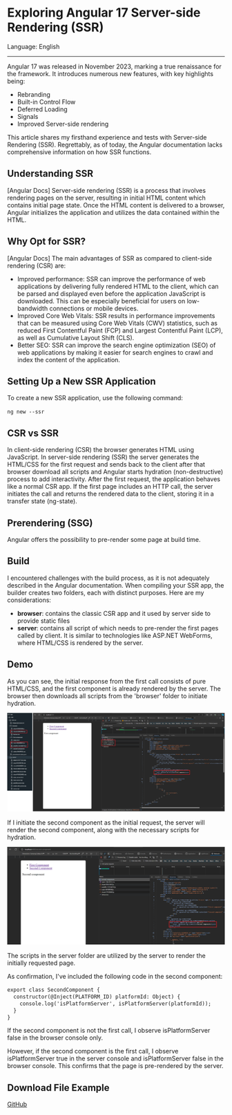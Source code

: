 # Exploring Angular 17 Server-side Rendering (SSR)

Language: English

---

Angular 17 was released in November 2023, marking a true renaissance for the framework. It introduces numerous new features, with key highlights being:
- Rebranding
- Built-in Control Flow
- Deferred Loading
- Signals
- Improved Server-side rendering

This article shares my firsthand experience and tests with Server-side Rendering (SSR). Regrettably, as of today, the Angular documentation lacks comprehensive information on how SSR functions.

## Understanding SSR

[Angular Docs] Server-side rendering (SSR) is a process that involves rendering pages on the server, resulting in initial HTML content which contains initial page state. Once the HTML content is delivered to a browser, Angular initializes the application and utilizes the data contained within the HTML.

## Why Opt for SSR?

[Angular Docs] 
The main advantages of SSR as compared to client-side rendering (CSR) are:
- Improved performance: SSR can improve the performance of web applications by delivering fully rendered HTML to the client, which can be parsed and displayed even before the application JavaScript is downloaded. This can be especially beneficial for users on low-bandwidth connections or mobile devices.
- Improved Core Web Vitals: SSR results in performance improvements that can be measured using Core Web Vitals (CWV) statistics, such as reduced First Contentful Paint (FCP) and Largest Contentful Paint (LCP), as well as Cumulative Layout Shift (CLS).
- Better SEO: SSR can improve the search engine optimization (SEO) of web applications by making it easier for search engines to crawl and index the content of the application.

## Setting Up a New SSR Application

To create a new SSR application, use the following command:

`ng new --ssr`

## CSR vs SSR

In client-side rendering (CSR) the browser generates HTML using JavaScript.
In server-side rendering (SSR) the server generates the HTML/CSS for the first request and sends back to the client after that browser download all scripts and Angular starts hydration (non-destructive) process to add interactivity.
After the first request, the application behaves like a normal CSR app.
If the first page includes an HTTP call, the server initiates the call and returns the rendered data to the client, storing it in a transfer state (ng-state).

## Prerendering (SSG)

Angular offers the possibility to pre-render some page at build time.

## Build

I encountered challenges with the build process, as it is not adequately described in the Angular documentation. When compiling your SSR app, the builder creates two folders, each with distinct purposes. Here are my considerations:
- **browser**: contains the classic CSR app and it used by server side to provide static files
- **server**: contains all script of which needs to pre-render the first pages called by client. It is similar to technologies like ASP.NET WebForms, where HTML/CSS is rendered by the server.

## Demo

As you can see, the initial response from the first call consists of pure HTML/CSS, and the first component is already rendered by the server. The browser then downloads all scripts from the 'browser' folder to initiate hydration.

![Angular SSR](/images/angular_ssr_first_call.png "Angular SSR")

If I initiate the second component as the initial request, the server will render the second component, along with the necessary scripts for hydration.

![Angular SSR](/images/angular_ssr_first_call_2.png "Angular SSR")

The scripts in the server folder are utilized by the server to render the initially requested page.

As confirmation, I've included the following code in the second component:

```
export class SecondComponent {
  constructor(@Inject(PLATFORM_ID) platformId: Object) {
    console.log('isPlatformServer', isPlatformServer(platformId));
  }
}
```

If the second component is not the first call, I observe isPlatformServer false in the browser console only.

However, if the second component is the first call, I observe isPlatformServer true in the server console and isPlatformServer false in the browser console. This confirms that the page is pre-rendered by the server.

## Download File Example

[GitHub](https://github.com/flecce/angular-ssr-test)